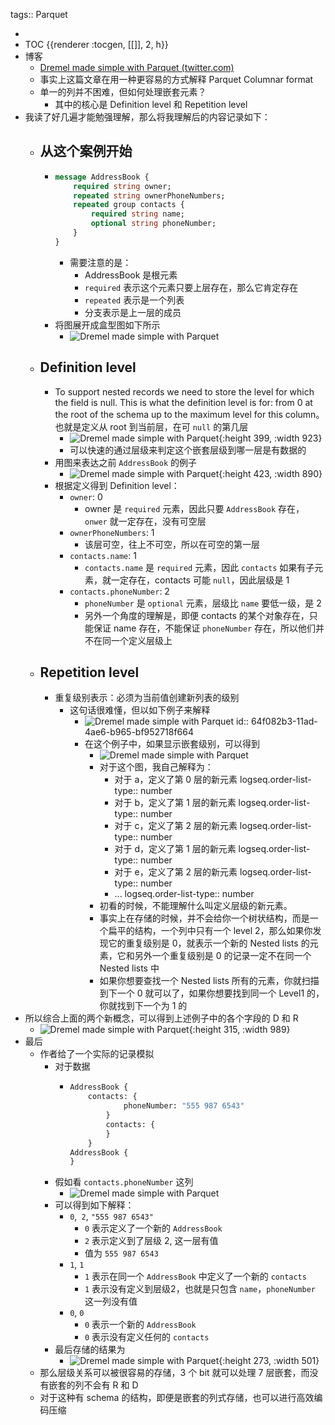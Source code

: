 tags:: Parquet

-
- TOC {{renderer :tocgen, [[]], 2, h}}
- 博客
	- [Dremel made simple with Parquet (twitter.com)](https://blog.twitter.com/engineering/en_us/a/2013/dremel-made-simple-with-parquet)
	- 事实上这篇文章在用一种更容易的方式解释 Parquet Columnar format
	- 单一的列并不困难，但如何处理嵌套元素？
		- 其中的核心是 Definition level 和 Repetition level
- 我读了好几遍才能勉强理解，那么将我理解后的内容记录如下：
	- ## 从这个案例开始
		- ``` protobuf
		  message AddressBook {
		      required string owner;
		      repeated string ownerPhoneNumbers;
		      repeated group contacts {
		          required string name;
		          optional string phoneNumber;
		      }
		  }
		  ```
			- 需要注意的是：
				- AddressBook 是根元素
				- `required` 表示这个元素只要上层存在，那么它肯定存在
				- `repeated` 表示是一个列表
				- 分支表示是上一层的成员
		- 将图展开成盒型图如下所示
			- ![Dremel made simple with Parquet](https://cdn.cms-twdigitalassets.com/content/dam/blog-twitter/archive/dremel_made_simplewithparquet101.thumb.1280.1280.png)
	- ## Definition level
		- To support nested records we need to store the level for which the field is null. This is what the definition level is for: from 0 at the root of the schema up to the maximum level for this column。也就是定义从 root 到当前层，在可 `null`  的第几层
			- ![Dremel made simple with Parquet](https://cdn.cms-twdigitalassets.com/content/dam/blog-twitter/archive/dremel_made_simplewithparquet103.thumb.1280.1280.png){:height 399, :width 923}
			- 可以快速的通过层级来判定这个嵌套层级到哪一层是有数据的
		- 用图来表达之前 `AddressBook` 的例子
			- ![Dremel made simple with Parquet](https://cdn.cms-twdigitalassets.com/content/dam/blog-twitter/archive/dremel_made_simplewithparquet100.thumb.1280.1280.png){:height 423, :width 890}
		- 根据定义得到 Definition level：
			- `owner`: 0
				- owner 是 `required` 元素，因此只要 `AddressBook` 存在，`onwer` 就一定存在，没有可空层
			- `ownerPhoneNumbers`: 1
				- 该层可空，往上不可空，所以在可空的第一层
			- `contacts.name`: 1
				- `contacts.name` 是 `required` 元素，因此 `contacts` 如果有子元素，就一定存在，contacts 可能 `null`，因此层级是 1
			- `contacts.phoneNumber`: 2
				- `phoneNumber` 是 `optional` 元素，层级比 `name` 要低一级，是 2
				- 另外一个角度的理解是，即便 contacts 的某个对象存在，只能保证 name 存在，不能保证 `phoneNumber` 存在，所以他们并不在同一个定义层级上
	- ## Repetition level
		- 重复级别表示：必须为当前值创建新列表的级别
			- 这句话很难懂，但以如下例子来解释
				- ![Dremel made simple with Parquet](https://cdn.cms-twdigitalassets.com/content/dam/blog-twitter/archive/dremel_made_simplewithparquet105.thumb.1280.1280.png)
				  id:: 64f082b3-11ad-4ae6-b965-bf952718f664
				- 在这个例子中，如果显示嵌套级别，可以得到
					- ![Dremel made simple with Parquet](https://cdn.cms-twdigitalassets.com/content/dam/blog-twitter/archive/dremel_made_simplewithparquet107.thumb.1280.1280.png)
					- 对于这个图，我自己解释为：
						- 对于 a，定义了第 0 层的新元素
						  logseq.order-list-type:: number
						- 对于 b，定义了第 1 层的新元素
						  logseq.order-list-type:: number
						- 对于 c，定义了第 2 层的新元素
						  logseq.order-list-type:: number
						- 对于 d，定义了第 1 层的新元素
						  logseq.order-list-type:: number
						- 对于 e，定义了第 2 层的新元素
						  logseq.order-list-type:: number
						- ...
						  logseq.order-list-type:: number
					- 初看的时候，不能理解什么叫定义层级的新元素。
					- 事实上在存储的时候，并不会给你一个树状结构，而是一个扁平的结构，一个列中只有一个 level 2，那么如果你发现它的重复级别是 0，就表示一个新的 Nested lists 的元素，它和另外一个重复级别是 0 的记录一定不在同一个 Nested lists 中
					- 如果你想要查找一个 Nested lists 所有的元素，你就扫描到下一个 0 就可以了，如果你想要找到同一个 Level1 的，你就找到下一个为 1 的
- 所以综合上面的两个新概念，可以得到上述例子中的各个字段的 D 和 R
	- ![Dremel made simple with Parquet](https://cdn.cms-twdigitalassets.com/content/dam/blog-twitter/archive/dremel_made_simplewithparquet108.thumb.1280.1280.png){:height 315, :width 989}
- 最后
	- 作者给了一个实际的记录模拟
		- 对于数据
			- ``` protobuf
			  AddressBook {
			      contacts: {
			              phoneNumber: "555 987 6543"
			          }
			          contacts: {
			          }
			      }
			  AddressBook {
			  }
			  ```
		- 假如看 `contacts.phoneNumber` 这列
			- ![Dremel made simple with Parquet](https://cdn.cms-twdigitalassets.com/content/dam/blog-twitter/archive/dremel_made_simplewithparquet109.thumb.1280.1280.png)
		- 可以得到如下解释：
			- `0`,` 2`, `"555 987 6543"`
				- `0` 表示定义了一个新的 `AddressBook`
				- `2` 表示定义到了层级 2, 这一层有值
				- 值为 `555 987 6543`
			- `1`, `1`
				- `1` 表示在同一个 `AddressBook` 中定义了一个新的 `contacts`
				- `1` 表示没有定义到层级2，也就是只包含 `name`，`phoneNumber` 这一列没有值
			- `0`, `0`
				- `0` 表示一个新的 `AddressBook`
				- `0` 表示没有定义任何的 `contacts`
		- 最后存储的结果为
			- ![Dremel made simple with Parquet](https://cdn.cms-twdigitalassets.com/content/dam/blog-twitter/archive/dremel_made_simplewithparquet110.thumb.1280.1280.png){:height 273, :width 501}
	- 那么层级关系可以被很容易的存储，3 个 bit 就可以处理 7 层嵌套，而没有嵌套的列不会有 R 和 D
	- 对于这种有 schema 的结构，即便是嵌套的列式存储，也可以进行高效编码压缩